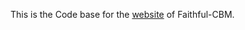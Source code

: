 This is the Code base for the [website](https://henryxii.github.io/Faithful-CBM-website/) of Faithful-CBM.
